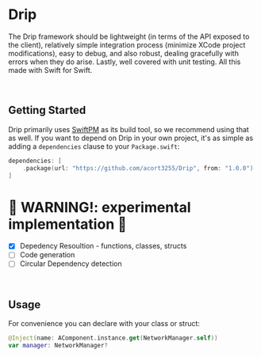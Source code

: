 # Drip

The Drip framework should be lightweight (in terms of the API exposed to the client), relatively simple integration process (minimize XCode project modifications), easy to debug, and also robust, dealing gracefully with errors when they do arise. Lastly, well covered with unit testing. All this made with Swift for Swift.

<br>

## Getting Started

Drip primarily uses [SwiftPM](https://swift.org/package-manager/) as its build tool, so we recommend using that as well. If you want to depend on Drip in your own project, it's as simple as adding a `dependencies` clause to your `Package.swift`:

```swift
dependencies: [
    .package(url: "https://github.com/acort3255/Drip", from: "1.0.0")
]
```

#  🚧 WARNING!: experimental implementation 🚧
- [x] Depedency Resoultion - functions, classes, structs
- [ ] Code generation
- [ ] Circular Dependency detection
<br>

## Usage

For convenience you can declare with your class or struct:

```swift
@Inject(name: AComponent.instance.get(NetworkManager.self))
var manager: NetworkManager?
```
